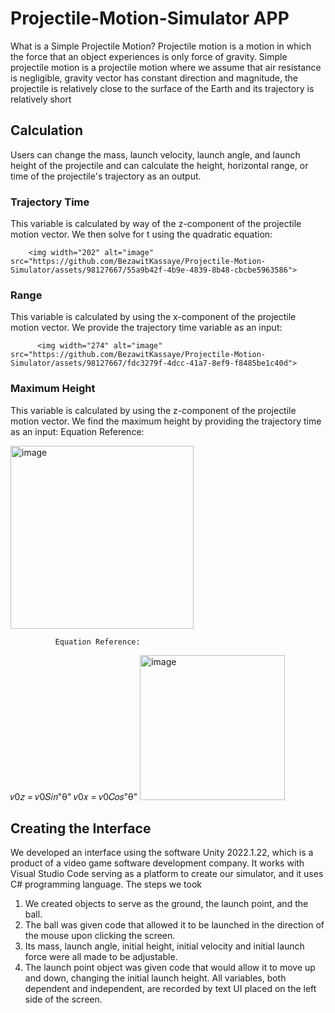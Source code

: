 # Projectile-Motion-Simulator APP

What is a Simple Projectile Motion?
Projectile motion is a motion in which the force that an object experiences is only force of gravity. Simple projectile motion is a projectile motion where we assume that air resistance is negligible, gravity vector has constant direction and magnitude, the projectile is relatively close to the surface of the Earth and its trajectory is relatively short

## Calculation
Users can change the mass, launch velocity, launch angle,
and launch height of the projectile and can calculate the height, horizontal range, or time of the projectile's trajectory as an output.

### Trajectory Time
This variable is calculated by way of the z-component of the projectile motion vector. We then solve for t using the quadratic
equation:

        <img width="202" alt="image" src="https://github.com/BezawitKassaye/Projectile-Motion-Simulator/assets/98127667/55a9b42f-4b9e-4839-8b48-cbcbe5963586">




### Range
This variable is calculated by using the x-component of the projectile motion vector. We provide the trajectory time variable as an input:


          <img width="274" alt="image" src="https://github.com/BezawitKassaye/Projectile-Motion-Simulator/assets/98127667/fdc3279f-4dcc-41a7-8ef9-f8485be1c40d">


### Maximum Height

This variable is calculated by using the z-component of the
projectile motion vector. We find the maximum height by
providing the trajectory time as an input: Equation Reference:

<img width="293" alt="image" src="https://github.com/BezawitKassaye/Projectile-Motion-Simulator/assets/98127667/2ba5ecf9-f240-4f9a-83c4-b412f91bcf1b">



              Equation Reference: 
𝑣0𝑧 = 𝑣0𝑆𝑖𝑛"θ"
𝑣0𝑥 = 𝑣0𝐶𝑜𝑠"θ"
<img width="232" alt="image" src="https://github.com/BezawitKassaye/Projectile-Motion-Simulator/assets/98127667/71d466a1-9e8f-48e5-893f-602aaad02c7d">

              
## Creating the Interface
We developed an interface using the software Unity 2022.1.22, which is a product of a video game software development company. It works with Visual Studio Code serving as a platform to create our simulator, and it uses C# programming language.
The steps we took
1. We created objects to serve as the ground, the launch point, and the ball.
2. The ball was given code that allowed it to be launched in the direction of the mouse upon clicking the screen.
3. Its mass, launch angle, initial height, initial velocity and initial launch force were all made to be adjustable.
4. The launch point object was given code that would allow it to move up and down, changing the initial launch height. All variables, both dependent and independent, are recorded by text UI placed on the left side of the screen.


